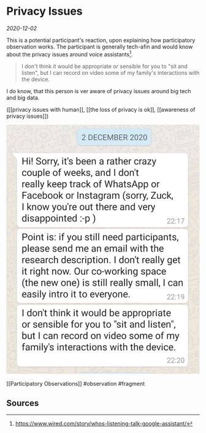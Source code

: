 # Privacy Issues
*2020-12-02*

This is a potential participant's reaction, upon explaining how participatory observation works. The participant is generally tech-afin and would know about the privacy issues around voice assistants[^1].

> I don't think it would be appropriate or sensible for you to "sit and listen", but I can record on video some of my family's interactions with the device.

I do know, that this person is ver aware of privacy issues around big tech and big data.

([[privacy issues with human]], [[the loss of privacy is ok]], [[awareness of privacy issues]])

![photo5960911975871525877.jpg](/assets/images/photo5960911975871525877.jpg)


[[Participatory Observations]] #observation #fragment 


## Sources
[^1]: https://www.wired.com/story/whos-listening-talk-google-assistant/